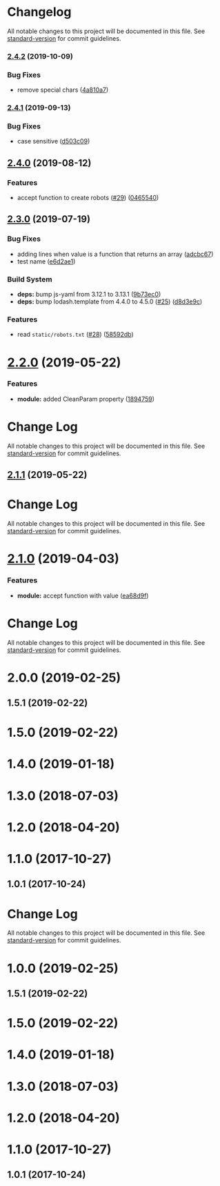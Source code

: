 # Changelog

All notable changes to this project will be documented in this file. See [standard-version](https://github.com/conventional-changelog/standard-version) for commit guidelines.

### [2.4.2](https://github.com/nuxt-community/robots-module/compare/v2.4.1...v2.4.2) (2019-10-09)


### Bug Fixes

* remove special chars ([4a810a7](https://github.com/nuxt-community/robots-module/commit/4a810a7))

### [2.4.1](https://github.com/nuxt-community/robots-module/compare/v2.4.0...v2.4.1) (2019-09-13)


### Bug Fixes

* case sensitive ([d503c09](https://github.com/nuxt-community/robots-module/commit/d503c09))

## [2.4.0](https://github.com/nuxt-community/robots-module/compare/v2.3.0...v2.4.0) (2019-08-12)


### Features

* accept function to create robots ([#29](https://github.com/nuxt-community/robots-module/issues/29)) ([0465540](https://github.com/nuxt-community/robots-module/commit/0465540))

## [2.3.0](https://github.com/nuxt-community/robots-module/compare/v2.2.0...v2.3.0) (2019-07-19)


### Bug Fixes

* adding lines when value is a function that returns an array ([adcbc67](https://github.com/nuxt-community/robots-module/commit/adcbc67))
* test name ([e6d2ae1](https://github.com/nuxt-community/robots-module/commit/e6d2ae1))


### Build System

* **deps:** bump js-yaml from 3.12.1 to 3.13.1 ([9b73ec0](https://github.com/nuxt-community/robots-module/commit/9b73ec0))
* **deps:** bump lodash.template from 4.4.0 to 4.5.0 ([#25](https://github.com/nuxt-community/robots-module/issues/25)) ([d8d3e9c](https://github.com/nuxt-community/robots-module/commit/d8d3e9c))


### Features

* read `static/robots.txt` ([#28](https://github.com/nuxt-community/robots-module/issues/28)) ([58592db](https://github.com/nuxt-community/robots-module/commit/58592db))



# [2.2.0](https://github.com/nuxt-community/robots-module/compare/v2.1.1...v2.2.0) (2019-05-22)


### Features

* **module:** added CleanParam property ([1894759](https://github.com/nuxt-community/robots-module/commit/1894759))



# Change Log

All notable changes to this project will be documented in this file. See [standard-version](https://github.com/conventional-changelog/standard-version) for commit guidelines.

## [2.1.1](https://github.com/nuxt-community/robots-module/compare/v2.1.0...v2.1.1) (2019-05-22)



# Change Log

All notable changes to this project will be documented in this file. See [standard-version](https://github.com/conventional-changelog/standard-version) for commit guidelines.

# [2.1.0](https://github.com/nuxt-community/robots-module/compare/v2.0.0...v2.1.0) (2019-04-03)


### Features

* **module:** accept function with value ([ea68d9f](https://github.com/nuxt-community/robots-module/commit/ea68d9f))



# Change Log

All notable changes to this project will be documented in this file. See [standard-version](https://github.com/conventional-changelog/standard-version) for commit guidelines.

# 2.0.0 (2019-02-25)



## 1.5.1 (2019-02-22)



# 1.5.0 (2019-02-22)



# 1.4.0 (2019-01-18)



# 1.3.0 (2018-07-03)



# 1.2.0 (2018-04-20)



# 1.1.0 (2017-10-27)



## 1.0.1 (2017-10-24)



# Change Log

All notable changes to this project will be documented in this file. See [standard-version](https://github.com/conventional-changelog/standard-version) for commit guidelines.

# 1.0.0 (2019-02-25)



## 1.5.1 (2019-02-22)



# 1.5.0 (2019-02-22)



# 1.4.0 (2019-01-18)



# 1.3.0 (2018-07-03)



# 1.2.0 (2018-04-20)



# 1.1.0 (2017-10-27)



## 1.0.1 (2017-10-24)
